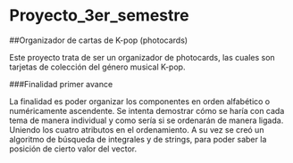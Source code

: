 # Proyecto_3er_semestre

##Organizador de cartas de K-pop (photocards)

Este proyecto trata de ser un organizador de photocards, las cuales son tarjetas de colección del género musical K-pop.

###Finalidad primer avance

La finalidad es poder organizar los componentes en orden alfabético o numéricamente ascendente. Se intenta demostrar cómo se haría con cada tema de manera individual y como sería si se ordenarán de manera ligada. Uniendo los cuatro atributos en el ordenamiento. A su vez se creó un algoritmo de búsqueda de integrales y de strings, para poder saber la posición de cierto valor del vector.
